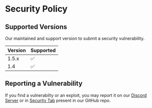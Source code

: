 # Security Policy

## Supported Versions

Our maintained and support version to submit a security vulnerability.

| Version | Supported          |
| ------- | ------------------ |
| 1.5.x   | :white_check_mark: |
| 1.4     | :white_check_mark: |

## Reporting a Vulnerability

If you find a vulnerabilty or an exploit, you may report it on our
[Discord Server](https://discord.gg/CvqRH9TrYK) or in [Security Tab](https://github.com/CR072/HolaClient/security) present in our GitHub repo.
